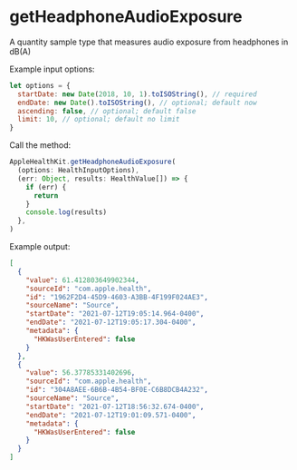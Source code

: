 # getHeadphoneAudioExposure

A quantity sample type that measures audio exposure from headphones in dB(A)

Example input options:

```javascript
let options = {
  startDate: new Date(2018, 10, 1).toISOString(), // required
  endDate: new Date().toISOString(), // optional; default now
  ascending: false, // optional; default false
  limit: 10, // optional; default no limit
}
```

Call the method:

```javascript
AppleHealthKit.getHeadphoneAudioExposure(
  (options: HealthInputOptions),
  (err: Object, results: HealthValue[]) => {
    if (err) {
      return
    }
    console.log(results)
  },
)
```

Example output:

```json
[
  {
    "value": 61.412803649902344,
    "sourceId": "com.apple.health",
    "id": "1962F2D4-45D9-4603-A3BB-4F199F024AE3",
    "sourceName": "Source",
    "startDate": "2021-07-12T19:05:14.964-0400",
    "endDate": "2021-07-12T19:05:17.304-0400",
    "metadata": {
      "HKWasUserEntered": false
    }
  },
  {
    "value": 56.37785331402696,
    "sourceId": "com.apple.health",
    "id": "304A8AEE-6B6B-4B54-BF0E-C6B8DCB4A232",
    "sourceName": "Source",
    "startDate": "2021-07-12T18:56:32.674-0400",
    "endDate": "2021-07-12T19:01:09.571-0400",
    "metadata": {
      "HKWasUserEntered": false
    }
  }
]
```